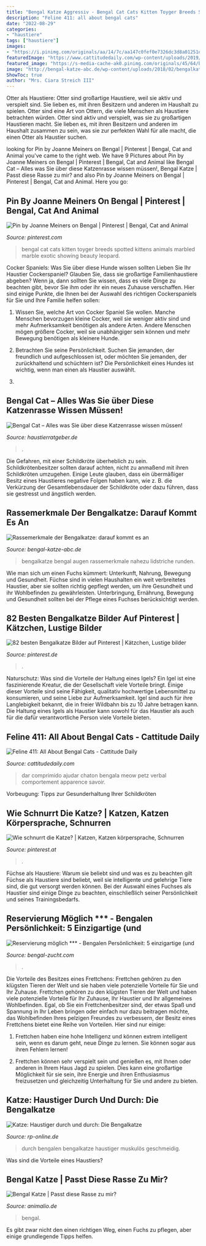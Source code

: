 ```yaml
---
title: "Bengal Katze Aggressiv - Bengal Cat Cats Kitten Toyger Breeds Spotted Kittens Animals Marbled Marble Exotic Showing Beauty Leopard"
description: "Feline 411: all about bengal cats"
date: "2022-08-29"
categories:
- "haustiere"
tags: ["haustiere"]
images:
- "https://i.pinimg.com/originals/aa/14/7c/aa147c0fef0e7326dc3d8a01251d5575.jpg"
featuredImage: "https://www.cattitudedaily.com/wp-content/uploads/2019/10/bengal-4455013_640.jpg"
featured_image: "https://s-media-cache-ak0.pinimg.com/originals/45/64/ba/4564ba8796db1caa9dfb28c180d130bf.jpg"
image: "http://bengal-katze-abc.de/wp-content/uploads/2018/02/bengalkatze-auge-c-ifness-www-bigstock-com-bigstock-bengal-cat-bengal-cat-eyes-cl-140006165.jpg"
ShowToc: true
author: "Mrs. Ciara Streich III"
---
```



Otter als Haustiere: Otter sind großartige Haustiere, weil sie aktiv und verspielt sind. Sie lieben es, mit ihren Besitzern und anderen im Haushalt zu spielen.
Otter sind eine Art von Ottern, die viele Menschen als Haustiere betrachten würden. Otter sind aktiv und verspielt, was sie zu großartigen Haustieren macht. Sie lieben es, mit ihren Besitzern und anderen im Haushalt zusammen zu sein, was sie zur perfekten Wahl für alle macht, die einen Otter als Haustier suchen.

	

		
looking for Pin by Joanne Meiners on Bengal | Pinterest | Bengal, Cat and Animal you've came to the right web. We have 9 Pictures about Pin by Joanne Meiners on Bengal | Pinterest | Bengal, Cat and Animal like Bengal Cat – Alles was Sie über diese Katzenrasse wissen müssen!, Bengal Katze | Passt diese Rasse zu mir? and also Pin by Joanne Meiners on Bengal | Pinterest | Bengal, Cat and Animal. Here you go:
		
    
## Pin By Joanne Meiners On Bengal | Pinterest | Bengal, Cat And Animal

<img loading=lazy src="https://s-media-cache-ak0.pinimg.com/originals/45/64/ba/4564ba8796db1caa9dfb28c180d130bf.jpg" onerror="this.onerror=null;this.src='https://tse3.mm.bing.net/th?id=OIP.FvD05zltd2IkWW_IDB06JgHaH1&amp;pid=15.1';" alt="Pin by Joanne Meiners on Bengal | Pinterest | Bengal, Cat and Animal">

_Source: pinterest.com_

>bengal cat cats kitten toyger breeds spotted kittens animals marbled marble exotic showing beauty leopard. 

	

Cocker Spaniels: Was Sie über diese Hunde wissen sollten
Lieben Sie Ihr Haustier Cockerspaniel? Glauben Sie, dass sie großartige Familienhaustiere abgeben? Wenn ja, dann sollten Sie wissen, dass es viele Dinge zu beachten gibt, bevor Sie ihm oder ihr ein neues Zuhause verschaffen. Hier sind einige Punkte, die Ihnen bei der Auswahl des richtigen Cockerspaniels für Sie und Ihre Familie helfen sollen:
1. Wissen Sie, welche Art von Cocker Spaniel Sie wollen. Manche Menschen bevorzugen kleine Cocker, weil sie weniger aktiv sind und mehr Aufmerksamkeit benötigen als andere Arten. Andere Menschen mögen größere Cocker, weil sie unabhängiger sein können und mehr Bewegung benötigen als kleinere Hunde.

2. Betrachten Sie seine Persönlichkeit. Suchen Sie jemanden, der freundlich und aufgeschlossen ist, oder möchten Sie jemanden, der zurückhaltend und schüchtern ist? Die Persönlichkeit eines Hundes ist wichtig, wenn man einen als Haustier auswählt.

3.

    
## Bengal Cat – Alles Was Sie über Diese Katzenrasse Wissen Müssen!

<img loading=lazy src="https://www.haustierratgeber.de/wp-content/uploads/2016/02/Bengal-Cat.png" onerror="this.onerror=null;this.src='https://tse4.mm.bing.net/th?id=OIP.DAlmF34fAQggN9NDlq5HUwHaFa&amp;pid=15.1';" alt="Bengal Cat – Alles was Sie über diese Katzenrasse wissen müssen!">

_Source: haustierratgeber.de_

>. 

	

Die Gefahren, mit einer Schildkröte überheblich zu sein.
Schildkrötenbesitzer sollten darauf achten, nicht zu anmaßend mit ihren Schildkröten umzugehen. Einige Leute glauben, dass ein übermäßiger Besitz eines Haustieres negative Folgen haben kann, wie z. B. die Verkürzung der Gesamtlebensdauer der Schildkröte oder dazu führen, dass sie gestresst und ängstlich werden.

    
## Rassemerkmale Der Bengalkatze: Darauf Kommt Es An

<img loading=lazy src="http://bengal-katze-abc.de/wp-content/uploads/2018/02/bengalkatze-auge-c-ifness-www-bigstock-com-bigstock-bengal-cat-bengal-cat-eyes-cl-140006165.jpg" onerror="this.onerror=null;this.src='https://tse4.mm.bing.net/th?id=OIP.4bxXlB5S51LTcgEaY-prUAHaE7&amp;pid=15.1';" alt="Rassemerkmale der Bengalkatze: darauf kommt es an">

_Source: bengal-katze-abc.de_

>bengalkatze bengal augen rassemerkmale nahezu lidstriche runden. 

	

Wie man sich um einen Fuchs kümmert: Unterkunft, Nahrung, Bewegung und Gesundheit.
Füchse sind in vielen Haushalten ein weit verbreitetes Haustier, aber sie sollten richtig gepflegt werden, um ihre Gesundheit und ihr Wohlbefinden zu gewährleisten. Unterbringung, Ernährung, Bewegung und Gesundheit sollten bei der Pflege eines Fuchses berücksichtigt werden.

    
## 82 Besten Bengalkatze Bilder Auf Pinterest | Kätzchen, Lustige Bilder

<img loading=lazy src="https://i.pinimg.com/736x/74/a7/af/74a7af9ff71692d035347155934f5fc0--more-photos-bengal-kittens.jpg" onerror="this.onerror=null;this.src='https://tse2.mm.bing.net/th?id=OIP.w8R209bLSNXUSBGXpLMrPQHaMj&amp;pid=15.1';" alt="82 besten Bengalkatze Bilder auf Pinterest | Kätzchen, Lustige bilder">

_Source: pinterest.de_

>. 

	

Naturschutz: Was sind die Vorteile der Haltung eines Igels?
Ein Igel ist eine faszinierende Kreatur, die der Gesellschaft viele Vorteile bringt. Einige dieser Vorteile sind seine Fähigkeit, qualitativ hochwertige Lebensmittel zu konsumieren, und seine Liebe zur Aufmerksamkeit. Igel sind auch für ihre Langlebigkeit bekannt, die in freier Wildbahn bis zu 10 Jahre betragen kann. Die Haltung eines Igels als Haustier kann sowohl für das Haustier als auch für die dafür verantwortliche Person viele Vorteile bieten.

    
## Feline 411: All About Bengal Cats - Cattitude Daily

<img loading=lazy src="https://www.cattitudedaily.com/wp-content/uploads/2019/10/bengal-4455013_640.jpg" onerror="this.onerror=null;this.src='https://tse3.mm.bing.net/th?id=OIP.3t6m0lsnT4m1HMeTEicS_AHaE7&amp;pid=15.1';" alt="Feline 411: All About Bengal Cats - Cattitude Daily">

_Source: cattitudedaily.com_

>dar comprimido ajudar chaton bengala meow petz verbal comportement apparence savoir. 

	

Vorbeugung: Tipps zur Gesunderhaltung Ihrer Schildkröten

    
## Wie Schnurrt Die Katze? | Katzen, Katzen Körpersprache, Schnurren

<img loading=lazy src="https://i.pinimg.com/originals/aa/14/7c/aa147c0fef0e7326dc3d8a01251d5575.jpg" onerror="this.onerror=null;this.src='https://tse3.mm.bing.net/th?id=OIP.t1yvf11ypZEkg_UXC_0X9AHaLH&amp;pid=15.1';" alt="Wie schnurrt die Katze? | Katzen, Katzen körpersprache, Schnurren">

_Source: pinterest.at_

>. 

	

Füchse als Haustiere: Warum sie beliebt sind und was es zu beachten gilt
Füchse als Haustiere sind beliebt, weil sie intelligente und gelehrige Tiere sind, die gut versorgt werden können. Bei der Auswahl eines Fuchses als Haustier sind einige Dinge zu beachten, einschließlich seiner Persönlichkeit und seines Trainingsbedarfs.

    
## Reservierung Möglich *** - Bengalen Persönlichkeit: 5 Einzigartige (und

<img loading=lazy src="http://bengal-zucht.com/.cm4all/uproc.php/0/featured-what-does-a-bengal-cat-need-1024x683.jpg?_=17714783430" onerror="this.onerror=null;this.src='https://tse2.mm.bing.net/th?id=OIP.BrMDrqV0ClzQ3bqZhUTXsQHaE8&amp;pid=15.1';" alt="Reservierung möglich *** - Bengalen Persönlichkeit: 5 einzigartige (und">

_Source: bengal-zucht.com_

>. 

	

Die Vorteile des Besitzes eines Frettchens: Frettchen gehören zu den klügsten Tieren der Welt und sie haben viele potenzielle Vorteile für Sie und Ihr Zuhause.
Frettchen gehören zu den klügsten Tieren der Welt und haben viele potenzielle Vorteile für Ihr Zuhause, Ihr Haustier und Ihr allgemeines Wohlbefinden. Egal, ob Sie ein Frettchenbesitzer sind, der etwas Spaß und Spannung in Ihr Leben bringen oder einfach nur dazu beitragen möchte, das Wohlbefinden Ihres pelzigen Freundes zu verbessern, der Besitz eines Frettchens bietet eine Reihe von Vorteilen. Hier sind nur einige:
1) Frettchen haben eine hohe Intelligenz und können extrem intelligent sein, wenn es darum geht, neue Dinge zu lernen. Sie können sogar aus ihren Fehlern lernen!

2) Frettchen können sehr verspielt sein und genießen es, mit Ihnen oder anderen in Ihrem Haus Jagd zu spielen. Dies kann eine großartige Möglichkeit für sie sein, ihre Energie und ihren Enthusiasmus freizusetzen und gleichzeitig Unterhaltung für Sie und andere zu bieten.

    
## Katze: Haustiger Durch Und Durch: Die Bengalkatze

<img loading=lazy src="https://rp-online.de/imgs/32/1/4/5/6/3/9/3/7/tok_9ec659aaac55c0e21fc90d4cc35ba333/w886_h498_x470_y264_59f66af1e939824c.jpg" onerror="this.onerror=null;this.src='https://tse2.mm.bing.net/th?id=OIP.rcHdsexvdF9yyoJZp6LQdgHaEK&amp;pid=15.1';" alt="Katze: Haustiger durch und durch: Die Bengalkatze">

_Source: rp-online.de_

>durch bengalen bengalkatze haustiger muskulös geschmeidig. 

	

Was sind die Vorteile eines Haustiers?

    
## Bengal Katze | Passt Diese Rasse Zu Mir?

<img loading=lazy src="https://www.animalio.de/wp-content/uploads/2019/11/bengal_cate.jpg" onerror="this.onerror=null;this.src='https://tse3.mm.bing.net/th?id=OIP.0qw-zACSiS0bJz3B0vvxPQHaE7&amp;pid=15.1';" alt="Bengal Katze | Passt diese Rasse zu mir?">

_Source: animalio.de_

>bengal. 

	

Es gibt zwar nicht den einen richtigen Weg, einen Fuchs zu pflegen, aber einige grundlegende Tipps helfen.

